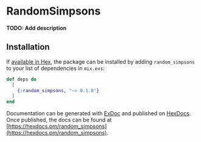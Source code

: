 # RandomSimpsons

**TODO: Add description**

## Installation

If [available in Hex](https://hex.pm/docs/publish), the package can be installed
by adding `random_simpsons` to your list of dependencies in `mix.exs`:

```elixir
def deps do
  [
    {:random_simpsons, "~> 0.1.0"}
  ]
end
```

Documentation can be generated with [ExDoc](https://github.com/elixir-lang/ex_doc)
and published on [HexDocs](https://hexdocs.pm). Once published, the docs can
be found at [https://hexdocs.pm/random_simpsons](https://hexdocs.pm/random_simpsons).

